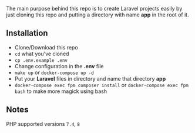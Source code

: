 The main purpose behind this repo is to create Laravel projects easily by 
just cloning this repo and putting a directory with name **app** in the root of it.

Installation
------------

* Clone/Download this repo
* `cd` what you've cloned
* `cp .env.example .env`
* Change configuration in the **.env** file
* `make up` or `docker-compose up -d`
* Put your **Laravel** files in directory and name that directory **app**
* `docker-compose exec fpm composer install` or `docker-compose exec fpm bash` to make more magick using bash

Notes
------------

PHP supported versions `7.4`, `8`